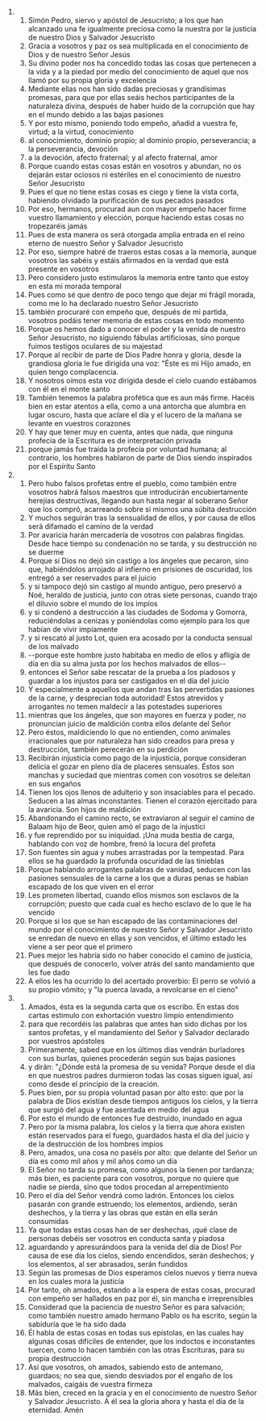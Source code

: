 <ol>
  <li>
    <ol>
      <li>Simón Pedro, siervo y apóstol de Jesucristo; a los que han alcanzado una fe igualmente preciosa como la nuestra por la justicia de nuestro Dios y Salvador Jesucristo</li>
      <li>Gracia a vosotros y paz os sea multiplicada en el conocimiento de Dios y de nuestro Señor Jesús</li>
      <li>Su divino poder nos ha concedido todas las cosas que pertenecen a la vida y a la piedad por medio del conocimiento de aquel que nos llamó por su propia gloria y excelencia</li>
      <li>Mediante ellas nos han sido dadas preciosas y grandísimas promesas, para que por ellas seáis hechos participantes de la naturaleza divina, después de haber huido de la corrupción que hay en el mundo debido a las bajas pasiones</li>
      <li>Y por esto mismo, poniendo todo empeño, añadid a vuestra fe, virtud; a la virtud, conocimiento</li>
      <li>al conocimiento, dominio propio; al dominio propio, perseverancia; a la perseverancia, devoción</li>
      <li>a la devoción, afecto fraternal; y al afecto fraternal, amor</li>
      <li>Porque cuando estas cosas están en vosotros y abundan, no os dejarán estar ociosos ni estériles en el conocimiento de nuestro Señor Jesucristo</li>
      <li>Pues el que no tiene estas cosas es ciego y tiene la vista corta, habiendo olvidado la purificación de sus pecados pasados</li>
      <li>Por eso, hermanos, procurad aun con mayor empeño hacer firme vuestro llamamiento y elección, porque haciendo estas cosas no tropezaréis jamás</li>
      <li>Pues de esta manera os será otorgada amplia entrada en el reino eterno de nuestro Señor y Salvador Jesucristo</li>
      <li>Por eso, siempre habré de traeros estas cosas a la memoria, aunque vosotros las sabéis y estáis afirmados en la verdad que está presente en vosotros</li>
      <li>Pero considero justo estimularos la memoria entre tanto que estoy en esta mi morada temporal</li>
      <li>Pues como sé que dentro de poco tengo que dejar mi frágil morada, como me lo ha declarado nuestro Señor Jesucristo</li>
      <li>también procuraré con empeño que, después de mi partida, vosotros podáis tener memoria de estas cosas en todo momento</li>
      <li>Porque os hemos dado a conocer el poder y la venida de nuestro Señor Jesucristo, no siguiendo fábulas artificiosas, sino porque fuimos testigos oculares de su majestad</li>
      <li>Porque al recibir de parte de Dios Padre honra y gloria, desde la grandiosa gloria le fue dirigida una voz: "Éste es mi Hijo amado, en quien tengo complacencia.</li>
      <li>Y nosotros oímos esta voz dirigida desde el cielo cuando estábamos con él en el monte santo</li>
      <li>También tenemos la palabra profética que es aun más firme. Hacéis bien en estar atentos a ella, como a una antorcha que alumbra en lugar oscuro, hasta que aclare el día y el lucero de la mañana se levante en vuestros corazones</li>
      <li>Y hay que tener muy en cuenta, antes que nada, que ninguna profecía de la Escritura es de interpretación privada</li>
      <li>porque jamás fue traída la profecía por voluntad humana; al contrario, los hombres hablaron de parte de Dios siendo inspirados por el Espíritu Santo</li>
    </ol>
  </li>
  <li>
    <ol>
      <li>Pero hubo falsos profetas entre el pueblo, como también entre vosotros habrá falsos maestros que introducirán encubiertamente herejías destructivas, llegando aun hasta negar al soberano Señor que los compró, acarreando sobre sí mismos una súbita destrucción</li>
      <li>Y muchos seguirán tras la sensualidad de ellos, y por causa de ellos será difamado el camino de la verdad</li>
      <li>Por avaricia harán mercadería de vosotros con palabras fingidas. Desde hace tiempo su condenación no se tarda, y su destrucción no se duerme</li>
      <li>Porque si Dios no dejó sin castigo a los ángeles que pecaron, sino que, habiéndolos arrojado al infierno en prisiones de oscuridad, los entregó a ser reservados para el juicio</li>
      <li>y si tampoco dejó sin castigo al mundo antiguo, pero preservó a Noé, heraldo de justicia, junto con otras siete personas, cuando trajo el diluvio sobre el mundo de los impíos</li>
      <li>y si condenó a destrucción a las ciudades de Sodoma y Gomorra, reduciéndolas a cenizas y poniéndolas como ejemplo para los que habían de vivir impíamente</li>
      <li>y si rescató al justo Lot, quien era acosado por la conducta sensual de los malvado</li>
      <li>--porque este hombre justo habitaba en medio de ellos y afligía de día en día su alma justa por los hechos malvados de ellos--</li>
      <li>entonces el Señor sabe rescatar de la prueba a los piadosos y guardar a los injustos para ser castigados en el día del juicio</li>
      <li>­Y especialmente a aquellos que andan tras las pervertidas pasiones de la carne, y desprecian toda autoridad! Estos atrevidos y arrogantes no temen maldecir a las potestades superiores</li>
      <li>mientras que los ángeles, que son mayores en fuerza y poder, no pronuncian juicio de maldición contra ellos delante del Señor</li>
      <li>Pero éstos, maldiciendo lo que no entienden, como animales irracionales que por naturaleza han sido creados para presa y destrucción, también perecerán en su perdición</li>
      <li>Recibirán injusticia como pago de la injusticia, porque consideran delicia el gozar en pleno día de placeres sensuales. Éstos son manchas y suciedad que mientras comen con vosotros se deleitan en sus engaños</li>
      <li>Tienen los ojos llenos de adulterio y son insaciables para el pecado. Seducen a las almas inconstantes. Tienen el corazón ejercitado para la avaricia. Son hijos de maldición</li>
      <li>Abandonando el camino recto, se extraviaron al seguir el camino de Balaam hijo de Beor, quien amó el pago de la injustici</li>
      <li>y fue reprendido por su iniquidad. ¡Una muda bestia de carga, hablando con voz de hombre, frenó la locura del profeta</li>
      <li>Son fuentes sin agua y nubes arrastradas por la tempestad. Para ellos se ha guardado la profunda oscuridad de las tinieblas</li>
      <li>Porque hablando arrogantes palabras de vanidad, seducen con las pasiones sensuales de la carne a los que a duras penas se habían escapado de los que viven en el error</li>
      <li>Les prometen libertad, cuando ellos mismos son esclavos de la corrupción; puesto que cada cual es hecho esclavo de lo que le ha vencido</li>
      <li>Porque si los que se han escapado de las contaminaciones del mundo por el conocimiento de nuestro Señor y Salvador Jesucristo se enredan de nuevo en ellas y son vencidos, el último estado les viene a ser peor que el primero</li>
      <li>Pues mejor les habría sido no haber conocido el camino de justicia, que después de conocerlo, volver atrás del santo mandamiento que les fue dado</li>
      <li>A ellos les ha ocurrido lo del acertado proverbio: El perro se volvió a su propio vómito; y "la puerca lavada, a revolcarse en el cieno"</li>
    </ol>
  </li>
  <li>
    <ol>
      <li>Amados, ésta es la segunda carta que os escribo. En estas dos cartas estimulo con exhortación vuestro limpio entendimiento</li>
      <li>para que recordéis las palabras que antes han sido dichas por los santos profetas, y el mandamiento del Señor y Salvador declarado por vuestros apóstoles</li>
      <li>Primeramente, sabed que en los últimos días vendrán burladores con sus burlas, quienes procederán según sus bajas pasiones</li>
      <li>y dirán: "¿Dónde está la promesa de su venida? Porque desde el día en que nuestros padres durmieron todas las cosas siguen igual, así como desde el principio de la creación.</li>
      <li>Pues bien, por su propia voluntad pasan por alto esto: que por la palabra de Dios existían desde tiempos antiguos los cielos, y la tierra que surgió del agua y fue asentada en medio del agua</li>
      <li>Por esto el mundo de entonces fue destruido, inundado en agua</li>
      <li>Pero por la misma palabra, los cielos y la tierra que ahora existen están reservados para el fuego, guardados hasta el día del juicio y de la destrucción de los hombres impíos</li>
      <li>Pero, amados, una cosa no paséis por alto: que delante del Señor un día es como mil años y mil años como un día</li>
      <li>El Señor no tarda su promesa, como algunos la tienen por tardanza; más bien, es paciente para con vosotros, porque no quiere que nadie se pierda, sino que todos procedan al arrepentimiento</li>
      <li>Pero el día del Señor vendrá como ladrón. Entonces los cielos pasarán con grande estruendo; los elementos, ardiendo, serán deshechos, y la tierra y las obras que están en ella serán consumidas</li>
      <li>Ya que todas estas cosas han de ser deshechas, ¡qué clase de personas debéis ser vosotros en conducta santa y piadosa</li>
      <li>aguardando y apresurándoos para la venida del día de Dios! Por causa de ese día los cielos, siendo encendidos, serán deshechos; y los elementos, al ser abrasados, serán fundidos</li>
      <li>Según las promesas de Dios esperamos cielos nuevos y tierra nueva en los cuales mora la justicia</li>
      <li>Por tanto, oh amados, estando a la espera de estas cosas, procurad con empeño ser hallados en paz por él, sin mancha e irreprensibles</li>
      <li>Considerad que la paciencia de nuestro Señor es para salvación; como también nuestro amado hermano Pablo os ha escrito, según la sabiduría que le ha sido dada</li>
      <li>Él habla de estas cosas en todas sus epístolas, en las cuales hay algunas cosas difíciles de entender, que los indoctos e inconstantes tuercen, como lo hacen también con las otras Escrituras, para su propia destrucción</li>
      <li>Así que vosotros, oh amados, sabiendo esto de antemano, guardaos; no sea que, siendo desviados por el engaño de los malvados, caigáis de vuestra firmeza</li>
      <li>Más bien, creced en la gracia y en el conocimiento de nuestro Señor y Salvador Jesucristo. A él sea la gloria ahora y hasta el día de la eternidad. Amén</li>
    </ol>
  </li>
</ol>